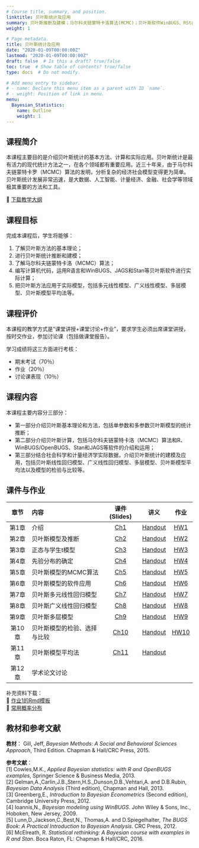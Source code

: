 ```yaml
---
# Course title, summary, and position.
linktitle: 贝叶斯统计及应用
summary: 贝叶斯推断及建模；马尔科夫链蒙特卡洛算法(MCMC)；贝叶斯软件WinBUGS、RStan等；广义多元线性回归、多层模型、贝叶斯模型平均等模型及实际数据计算。
weight: 1

# Page metadata.
title: 贝叶斯统计及应用
date: "2020-01-09T00:00:00Z"
lastmod: "2020-01-09T00:00:00Z"
draft: false  # Is this a draft? true/false
toc: true  # Show table of contents? true/false
type: docs  # Do not modify.

# Add menu entry to sidebar.
# - name: Declare this menu item as a parent with ID `name`.
# - weight: Position of link in menu.
menu: 
  Bayesian_Statistics:
    name: Outline 
    weight: 1
---
```


## 课程简介
本课程主要目的是介绍贝叶斯统计的基本方法、计算和实际应用。贝叶斯统计是最有活力的现代统计方法之一，在各个领域都有重要应用。近三十年来，由于马尔科夫链蒙特卡罗（MCMC）算法的发明，分析复杂的经济社会模型变得更为简单。贝叶斯统计发展非常迅速，是大数据、人工智能、计量经济、金融、社会学等领域极其重要的方法和工具。

:floppy_disk: [下载教学大纲](./syllabus.pdf)

## 课程目标

完成本课程后，学生将能够：
  1.	了解贝叶斯方法的基本理论；
  2.	进行贝叶斯统计推断和建模；
  3.	了解马尔科夫链蒙特卡洛（MCMC）算法；
  4.	编写计算机代码，运用R语言和WinBUGS、JAGS和Stan等贝叶斯软件进行实际计算；
  5.	把贝叶斯方法应用于实际模型，包括多元线性模型、广义线性模型、多层模型、贝叶斯模型平均法等。

## 课程评价
本课程的教学方式是“课堂讲授+课堂讨论+作业”，要求学生必须出席课堂讲授，按时交作业，参加讨论课（包括做课堂报告）。

学习成绩将这三方面进行考核：

-	期末考试（70％）
-	作业（20％）
-	讨论课表现（10％）

## 课程内容

本课程主要内容分三部分：

- 第一部分介绍贝叶斯基本理论和方法，包括单参数和多参数贝叶斯模型的统计推断；
- 第二部分介绍贝叶斯计算，包括马尔科夫链蒙特卡洛（MCMC）算法和R、WinBUGS/OpenBUGS、Stan和JAGS等软件的介绍和运用；
- 第三部分结合社会科学和计量经济学实际数据，介绍贝叶斯统计的建模及应用，包括贝叶斯线性回归模型、广义线性回归模型、多层模型、贝叶斯模型平均法以及模型的检验与比较等。	

## 课件与作业


| 章节   |  内容                      |    课件(Slides)     |            讲义            |   作业           |
|:-------:|:--------------------------|:-------------------:|:--------------------------:| :---------------:|    
|第1章	| 介绍                        | [Ch1](notes/Ch1.pdf)| [Handout](notes/Ch1_h.pdf) | [HW1](HW/HW1.pdf) |     
|第2章	|贝叶斯模型及推断             | [Ch2](notes/Ch2.pdf)| [Handout](notes/Ch2_h.pdf) | [HW2](HW/HW2.pdf) |     
|第3章	|正态与学生t模型              | [Ch3](notes/ch3.pdf)| [Handout](notes/Ch3_h.pdf) | [HW3](HW/HW3.pdf) |     
|第4章	|先验分布的确定               | [Ch4](notes/Ch4.pdf)| [Handout](notes/Ch4_h.pdf) | [HW4](HW/HW4.pdf) |     
|第5章	|贝叶斯模型的MCMC算法         | [Ch5](notes/Ch5.pdf)| [Handout](notes/Ch5_h.pdf) | [HW5](HW/HW5.pdf) |     
|第6章	|贝叶斯模型的软件应用         | [Ch6](notes/Ch6.pdf)| [Handout](notes/Ch6_h.pdf) | [HW6](HW/HW6.pdf) |     
|第7章	|贝叶斯多元线性回归模型       | [Ch7](notes/Ch7.pdf)| [Handout](notes/Ch7_h.pdf) | [HW7](HW/HW7.pdf) |   
|第8章	|贝叶斯广义线性回归模型       | [Ch8](notes/Ch8.pdf)| [Handout](notes/Ch8_h.pdf) | [HW8](HW/HW8.pdf) |     
|第9章	|贝叶斯多层模型               | [Ch9](notes/Ch9.pdf)| [Handout](notes/Ch9_h.pdf) | [HW9](HW/HW9.pdf) |     
|第10章	|贝叶斯模型的检验、选择与比较 | [Ch10](notes/Ch10.pdf)| [Handout](notes/Ch10_h.pdf) | [HW10](HW/HW10.pdf)|  
|第11章	|贝叶斯模型平均法             | [Ch11](notes/Ch11.pdf)| [Handout](notes/Ch11_h.pdf) |                |
|第12章	|学术论文讨论                 |                       |                             |                |

补充资料下载：  
:floppy_disk: [作业1的Rmd模板](HW/HW1_Rmd.rar)  
:floppy_disk: [常用概率分布](notes./Distribution.pdf)

## 教材和参考文献

**教材**： 
Gill, Jeff, *Bayesian Methods: A Social and Behavioral Sciences Approach*, Third Edition. Chapman & Hall/CRC Press, 2015.

**参考文献**：  
[1] Cowles,M.K., *Applied Bayesian statistics: with R and OpenBUGS examples*, Springer Science & Business Media, 2013.  
[2] Gelman,A.,Carlin,J.B.,Stern,H.S.,Dunson,D.B.,Vehtari,A. and D.B.Rubin, *Bayesian Data Analysis* (Third edition), Chapman and Hall, 2013.  
[3] Greenberg,E., *Introduction to Bayesian Econometrics* (Second edition), Cambridge University Press, 2012.  
[4] Ioannis,N., *Bayesian modeling using WinBUGS*. John Wiley & Sons, Inc., Hoboken, New Jersey, 2009.  
[5] Lunn,D.,Jackson,C.,Best,N., Thomas,A. and D.Spiegelhalter, *The BUGS Book: A Practical Introduction to Bayesian Analysis*. CRC Press, 2012.  
[6] McElreath, R. *Statistical rethinking: A Bayesian course with examples in R and Stan*. Boca Raton, FL: Chapman & Hall/CRC, 2016.



